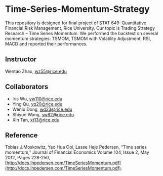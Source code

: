 # Time-Series-Momentum-Strategy
This repository is designed for final project of STAT 649: Quantitative Financial Risk Management, Rice University. Our topic is Trading Strategy Research – Time Series Momentum. We performed the backtest on several momentum strategies: TSMOM, TSMOM with Volatility Adjustment, RSI, MACD and reported their performances.

## Instructor
Wentao Zhao, wz55@rice.edu

## Collaborators
- Iris Wu, yw110@rice.edu
- Ying Qu, yq20@rice.edu
- Wenlu Dong, wd23@rice.edu
- Shiyue Wang, sw82@rice.edu
- Xin Tan, xt13@rice.edu


## Reference
Tobias J.Moskowitz, Yao Hua Ooi, Lasse Heje Pedersen, “Time series momentum,” Journal of Financial Economics Volume 104, Issue 2, May 2012, Pages 228-250, [http://docs.lhpedersen.com/TimeSeriesMomentum.pdf](http://docs.lhpedersen.com/TimeSeriesMomentum.pdf).
